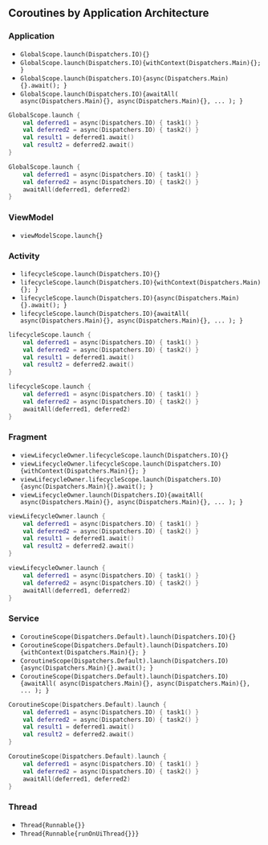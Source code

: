 ## Coroutines by Application Architecture
### Application
- `GlobalScope.launch(Dispatchers.IO){}`
- `GlobalScope.launch(Dispatchers.IO){withContext(Dispatchers.Main){}; }`
- `GlobalScope.launch(Dispatchers.IO){async(Dispatchers.Main){}.await(); }`
- `GlobalScope.launch(Dispatchers.IO){awaitAll( async(Dispatchers.Main){}, async(Dispatchers.Main){}, ... ); }`

```kts
GlobalScope.launch {
    val deferred1 = async(Dispatchers.IO) { task1() }
    val deferred2 = async(Dispatchers.IO) { task2() }
    val result1 = deferred1.await()
    val result2 = deferred2.await()
}
```

```kts
GlobalScope.launch {
    val deferred1 = async(Dispatchers.IO) { task1() }
    val deferred2 = async(Dispatchers.IO) { task2() }
    awaitAll(deferred1, deferred2)
}
```


### ViewModel
- `viewModelScope.launch{}`
  
### Activity
- `lifecycleScope.launch(Dispatchers.IO){}`
- `lifecycleScope.launch(Dispatchers.IO){withContext(Dispatchers.Main){}; }`
- `lifecycleScope.launch(Dispatchers.IO){async(Dispatchers.Main){}.await(); }`
- `lifecycleScope.launch(Dispatchers.IO){awaitAll( async(Dispatchers.Main){}, async(Dispatchers.Main){}, ... ); }`

```kts
lifecycleScope.launch {
    val deferred1 = async(Dispatchers.IO) { task1() }
    val deferred2 = async(Dispatchers.IO) { task2() }
    val result1 = deferred1.await()
    val result2 = deferred2.await()
}
```

```kts
lifecycleScope.launch {
    val deferred1 = async(Dispatchers.IO) { task1() }
    val deferred2 = async(Dispatchers.IO) { task2() }
    awaitAll(deferred1, deferred2)
}
```


### Fragment  
- `viewLifecycleOwner.lifecycleScope.launch(Dispatchers.IO){}`
- `viewLifecycleOwner.lifecycleScope.launch(Dispatchers.IO){withContext(Dispatchers.Main){}; }`
- `viewLifecycleOwner.lifecycleScope.launch(Dispatchers.IO){async(Dispatchers.Main){}.await(); }`
- `viewLifecycleOwner.launch(Dispatchers.IO){awaitAll( async(Dispatchers.Main){}, async(Dispatchers.Main){}, ... ); }`

```kts
viewLifecycleOwner.launch {
    val deferred1 = async(Dispatchers.IO) { task1() }
    val deferred2 = async(Dispatchers.IO) { task2() }
    val result1 = deferred1.await()
    val result2 = deferred2.await()
}
```

```kts
viewLifecycleOwner.launch {
    val deferred1 = async(Dispatchers.IO) { task1() }
    val deferred2 = async(Dispatchers.IO) { task2() }
    awaitAll(deferred1, deferred2)
}
```


### Service
- `CoroutineScope(Dispatchers.Default).launch(Dispatchers.IO){}`
- `CoroutineScope(Dispatchers.Default).launch(Dispatchers.IO){withContext(Dispatchers.Main){}; }`
- `CoroutineScope(Dispatchers.Default).launch(Dispatchers.IO){async(Dispatchers.Main){}.await(); }`
- `CoroutineScope(Dispatchers.Default).launch(Dispatchers.IO){awaitAll( async(Dispatchers.Main){}, async(Dispatchers.Main){}, ... ); }`

```kts
CoroutineScope(Dispatchers.Default).launch {
    val deferred1 = async(Dispatchers.IO) { task1() }
    val deferred2 = async(Dispatchers.IO) { task2() }
    val result1 = deferred1.await()
    val result2 = deferred2.await()
}
```

```kts
CoroutineScope(Dispatchers.Default).launch {
    val deferred1 = async(Dispatchers.IO) { task1() }
    val deferred2 = async(Dispatchers.IO) { task2() }
    awaitAll(deferred1, deferred2)
}
```


### Thread
- `Thread{Runnable{}}`
- `Thread{Runnable{runOnUiThread{}}}`





